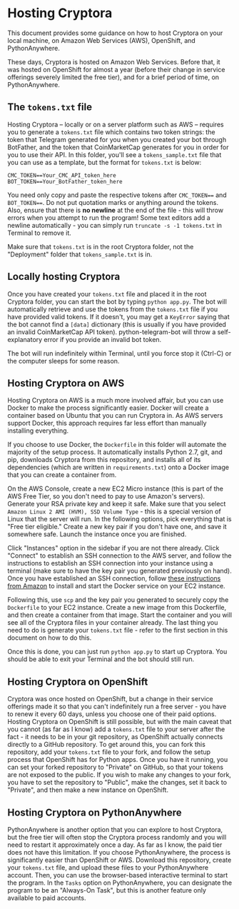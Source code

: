 # Hosting Cryptora 

This document provides some guidance on how to host Cryptora on your local machine, on Amazon Web Services (AWS), OpenShift, and PythonAnywhere.

These days, Cryptora is hosted on Amazon Web Services. Before that, it was hosted on OpenShift for almost a year (before their change in service offerings severely limited the free tier), and for a brief period of time, on PythonAnywhere.

## The `tokens.txt` file

Hosting Cryptora – locally or on a server platform such as AWS – requires you to generate a `tokens.txt` file which contains two token strings: the token that Telegram generated for you when you created your bot through BotFather, and the token that CoinMarketCap generates for you in order for you to use their API. In this folder, you'll see a `tokens_sample.txt` file that you can use as a template, but the format for `tokens.txt` is below:

```
CMC_TOKEN==Your_CMC_API_token_here
BOT_TOKEN==Your_BotFather_token_here
```

You need only copy and paste the respective tokens after `CMC_TOKEN==` and `BOT_TOKEN==`. Do not put quotation marks or anything around the tokens. Also, ensure that there is **no newline** at the end of the file - this will throw errors when you attempt to run the program! Some text editors add a newline automatically - you can simply run `truncate -s -1 tokens.txt` in Terminal to remove it.

Make sure that `tokens.txt` is in the root Cryptora folder, not the "Deployment" folder that `tokens_sample.txt` is in.

## Locally hosting Cryptora

Once you have created your `tokens.txt` file and placed it in the root Cryptora folder, you can start the bot by typing `python app.py`. The bot will automatically retrieve and use the tokens from the `tokens.txt` file if you have provided valid tokens. If it doesn't, you may get a `KeyError` saying that the bot cannot find a `[data]` dictionary (this is usually if you have provided an invalid CoinMarketCap API token). python-telegram-bot will throw a self-explanatory error if you provide an invalid bot token.

The bot will run indefinitely within Terminal, until you force stop it (Ctrl-C) or the computer sleeps for some reason.

## Hosting Cryptora on AWS

Hosting Cryptora on AWS is a much more involved affair, but you can use Docker to make the process significantly easier. Docker will create a container based on Ubuntu that you can run Cryptora in. As AWS servers support Docker, this approach requires far less effort than manually installing everything.

If you choose to use Docker, the `Dockerfile` in this folder will automate the majority of the setup process. It automatically installs Python 2.7, git, and pip, downloads Cryptora from this repository, and installs all of its dependencies (which are written in `requirements.txt`) onto a Docker image that you can create a container from. 

On the AWS Console, create a new EC2 Micro instance (this is part of the AWS Free Tier, so you don't need to pay to use Amazon's servers). Generate your RSA private key and keep it safe. Make sure that you select `Amazon Linux 2 AMI (HVM), SSD Volume Type` - this is a special version of Linux that the server will run. In the following options, pick everything that is "Free tier eligible." Create a new key pair if you don't have one, and save it somewhere safe. Launch the instance once you are finished.

Click "Instances" option in the sidebar if you are not there already. Click "Connect" to establish an SSH connection to the AWS server, and follow the instructions to establish an SSH connection into your instance using a terminal (make sure to have the key pair you generated previously on hand). Once you have established an SSH connection, follow [these instructions from Amazon](https://docs.aws.amazon.com/AmazonECS/latest/developerguide/docker-basics.html) to install and start the Docker service on your EC2 instance.

Following this, use `scp` and the key pair you generated to securely copy the `Dockerfile` to your EC2 instance. Create a new image from this Dockerfile, and then create a container from that image. Start the container and you will see all of the Cryptora files in your container already. The last thing you need to do is generate your `tokens.txt` file - refer to the first section in this document on how to do this.

Once this is done, you can just run `python app.py` to start up Cryptora. You should be able to exit your Terminal and the bot should still run.

## Hosting Cryptora on OpenShift

Cryptora was once hosted on OpenShift, but a change in their service offerings made it so that you can't indefinitely run a free server - you have to renew it every 60 days, unless you choose one of their paid options. Hosting Cryptora on OpenShift is still possible, but with the main caveat that you cannot (as far as I know) add a `tokens.txt` file to your server after the fact - it needs to be in your git repository, as OpenShift actually connects directly to a GitHub repository. To get around this, you can fork this repository, add your `tokens.txt` file to your fork, and follow the setup process that OpenShift has for Python apps. Once you have it running, you can set your forked repository to "Private" on GitHub, so that your tokens are not exposed to the public. If you wish to make any changes to your fork, you have to set the repository to "Public", make the changes, set it back to "Private", and then make a new instance on OpenShift.

## Hosting Cryptora on PythonAnywhere

PythonAnywhere is another option that you can explore to host Cryptora, but the free tier will often stop the Cryptora process randomly and you will need to restart it approximately once a day. As far as I know, the paid tier does not have this limitation. If you choose PythonAnywhere, the process is significantly easier than OpenShift or AWS. Download this repository, create your `tokens.txt` file, and upload these files to your PythonAnywhere account. Then, you can use the browser-based interactive terminal to start the program. In the `Tasks` option on PythonAnywhere, you can designate the program to be an "Always-On Task", but this is another feature only available to paid accounts.
